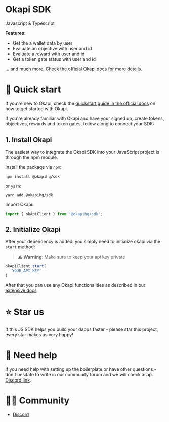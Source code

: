 # Okapi SDK 
Javascript & Typescript

**Features**:

- Get the a wallet data by user
- Evaluate an objective with user and id
- Evaluate a reward with user and id
- Get a token gate status with user and id 

... and much more. Check the [official Okapi docs](https://okapi-1.gitbook.io/product-docs/) for more details.

# 🚀 Quick start

If you're new to Okapi, check the [quickstart guide in the official docs](https://okapi-1.gitbook.io/product-docs/fundamentals/quickstart) on how to get started with Okapi.

If you're already familiar with Okapi and have your signed up, create tokens, objectives, rewards and token gates, follow along to connect your SDK:

## 1. Install Okapi

The easiest way to integrate the Okapi SDK into your JavaScript project is through the npm module.

Install the package via `npm`:

```shell
npm install @okapihq/sdk
```

or `yarn`:

```shell
yarn add @okapihq/sdk
```

Import Okapi:

```js
import { okApiClient } from '@okapihq/sdk';
```

## 2. Initialize Okapi

After your dependency is added, you simply need to initialize okapi via the `start` method:

> **⚠️ Warning**: Make sure to keep your api key private

```javascript
okApiClient.start(
  'YOUR_API_KEY'
)
```

After that you can use any Okapi functionalities as described in our [extensive docs](https://okapi-1.gitbook.io/product-docs)

# ⭐️ Star us

If this JS SDK helps you build your dapps faster - please star this project, every star makes us very happy!

# 🤝 Need help

If you need help with setting up the boilerplate or have other questions - don't hesitate to write in our community forum and we will check asap. [Discord link](https://discord.gg).


# 🧙‍♂️ Community

- [Discord](https://discord.gg)